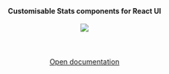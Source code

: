 <p align="center">
  <br><br>
  <b>Customisable Stats components for React UI</b>
  <br><br>
  <img src="https://img.shields.io/badge/version-0.0.2-259D58?style=flat-square"/>
  <br><br>
  <br><br>
  <a href="https://react-ui.dev/ecosystem/Stats">Open documentation</a>
  <br><br>
</p>

&nbsp;

&nbsp;
